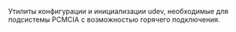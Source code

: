 Утилиты конфигурации и инициализации udev, необходимые для подсистемы PCMCIA
с возможностью горячего подключения.
